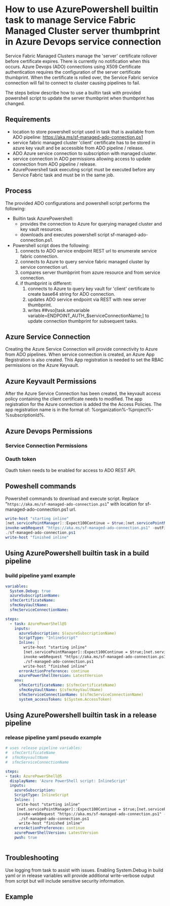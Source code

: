 # How to use AzurePowershell builtin task to manage Service Fabric Managed Cluster server thumbprint in Azure Devops service connection

Service Fabric Managed Clusters manage the 'server' certificate rollover before certificate expires.
There is currently no notification when this occurs.
Azure Devops (ADO) connections using X509 Certificate authentication requires the configuration of the server certificate thumbprint.
When the certificate is rolled over, the Service Fabric service connection will fail to connect to cluster causing pipelines  to fail.

The steps below describe how to use a builtin task with provided powershell script to update the server thumbprint when thumbprint has changed.

## Requirements

- location to store powershell script used in task that is available from ADO pipeline: https://aka.ms/sf-managed-ado-connection.ps1
- service fabric managed cluster 'client' certificate has to be stored in azure key vault and be accessible from ADO pipeline / release.
- ADO Azure service connection to subscription with managed cluster.
- service connection in ADO permissions allowing access to update connection from ADO pipeline / release.
- AzurePowershell task executing script must be executed before any Service Fabric task and must be in the same job.

## Process

The provided ADO configurations and powershell script performs the following:

- Builtin task AzurePowershell:
    - provides the connection to Azure for querying managed cluster and key vault resources.
    - downloads and executes powershell script sf-managed-ado-connection.ps1.
- Powershell script does the following:
    1. connects to ADO service endpoint REST url to enumerate service fabric connection.
    2. connects to Azure to query service fabric managed cluster by service connection url.
    3. compares server thumbprint from azure resource and from service connection.
    4. if thumbprint is different:
        1. connects to Azure to query key vault for 'client' certificate to create base64 string for ADO connection.
        2. updates ADO service endpoint via REST with new server thumbprint.
        3. writes ##vso[task.setvariable variable=ENDPOINT_AUTH_$serviceConnectionName;] to update connection thumbprint for subsequent tasks.

## Azure Service Connection

Creating the Azure Service Connection will provide connectivity to Azure from ADO pipelines.
When service connection is created, an Azure App Registration is also created.
This App registration is needed to set the RBAC permissions on the Azure Keyvault.

## Azure Keyvault Permissions

After the Azure Service Connection has been created, the keyvault access policy containing the client certificate needs to modified.
The app registration for the Azure connection is added the the Access Policies.
The app registration name is in the format of: %organization%-%project%-%subscriptionId%.


## Azure Devops Permissions

### Service Connection Permissions

### Oauth token

Oauth token needs to be enabled for access to ADO REST API.

## Poweshell commands

Powershell commands to download and execute script.
Replace "```https://aka.ms/sf-managed-ado-connection.ps1```" with location for sf-managed-ado-connection.ps1 url.

```powershell
write-host "starting inline"
[net.servicePointManager]::Expect100Continue = $true;[net.servicePointManager]::SecurityProtocol = [net.SecurityProtocolType]::Tls12;
invoke-webRequest "https://aka.ms/sf-managed-ado-connection.ps1" -outFile "$pwd/sf-managed-ado-connection.ps1";
./sf-managed-ado-connection.ps1
write-host "finished inline"
```

## Using AzurePowershell builtin task in a build pipeline

### build pipeline yaml example

```yaml
variables:
  System.Debug: true
  azureSubscriptionName: 
  sfmcCertificateName: 
  sfmcKeyVaultName: 
  sfmcServiceConnectionName: 

steps:
  - task: AzurePowerShell@5
    inputs:
      azureSubscription: $(azureSubscriptionName)
      ScriptType: "InlineScript"
      Inline: |
        write-host "starting inline"
        [net.servicePointManager]::Expect100Continue = $true;[net.servicePointManager]::SecurityProtocol = [net.SecurityProtocolType]::Tls12;
        invoke-webRequest "https://aka.ms/sf-managed-ado-connection.ps1" -outFile "$pwd/sf-managed-ado-connection.ps1";
        ./sf-managed-ado-connection.ps1
        write-host "finished inline"
      errorActionPreference: continue
      azurePowerShellVersion: LatestVersion
    env:
      sfmcCertificateName: $(sfmcCertificateName)
      sfmcKeyVaultName: $(sfmcKeyVaultName)
      sfmcServiceConnectionName: $(sfmcServiceConnectionName)
      system_accessToken: $(System.AccessToken)
```

## Using AzurePowershell builtin task in a release pipeline


### release pipeline yaml pseudo example

```yaml
# uses release pipeline variables:
#  sfmcCertificateName
#  sfmcKeyvaultName
#  sfmcServiceConnectionName

steps:
- task: AzurePowerShell@5
  displayName: 'Azure PowerShell script: InlineScript'
  inputs:
    azureSubscription: 
    ScriptType: InlineScript
    Inline: |
     write-host "starting inline"
     [net.servicePointManager]::Expect100Continue = $true;[net.servicePointManager]::SecurityProtocol = [net.SecurityProtocolType]::Tls12;
     invoke-webRequest "https://aka.ms/sf-managed-ado-connection.ps1" -outFile "$pwd/sf-managed-ado-connection.ps1";
      ./sf-managed-ado-connection.ps1
      write-host "finished inline"
    errorActionPreference: continue
    azurePowerShellVersion: LatestVersion
    pwsh: true
```

```json

```

## Troubleshooting

Use logging from task to assist with issues.
Enabling System.Debug in build yaml or in release variables will provide additional write-verbose output from script but will include sensitive security information.

## Example 

```text


```